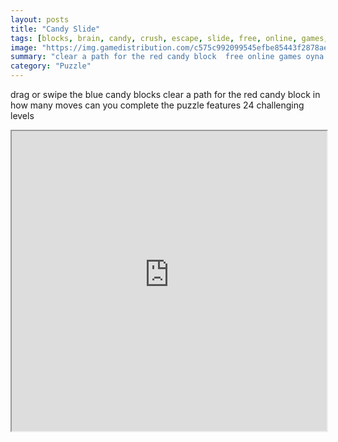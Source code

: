 ```yaml
---
layout: posts
title: "Candy Slide"
tags: [blocks, brain, candy, crush, escape, slide, free, online, games, oyna, game, free, games, play, play, games]
image: "https://img.gamedistribution.com/c575c992099545efbe85443f2878ae7e-512x384.jpeg"
summary: "clear a path for the red candy block  free online games oyna game free games play play games"
category: "Puzzle"
---
```


drag or swipe the blue candy blocks clear a path for the red candy block in how many moves can you complete the puzzle features 24 challenging levels

<iframe width="100%" height="480px;" src="https://html5.gamedistribution.com/c575c992099545efbe85443f2878ae7e/"></iframe>